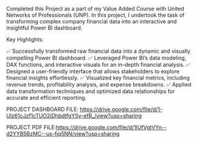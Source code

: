 Completed this Project as a part of my Value Added Course with United Networks of Professionals (UNP). In this project, I undertook the task of transforming complex company financial data into an interactive and insightful Power BI dashboard.

Key Highlights:

✅ Successfully transformed raw financial data into a dynamic and visually compelling Power BI dashboard.
✅ Leveraged Power BI’s data modeling, DAX functions, and interactive visuals for an in-depth financial analysis.
✅ Designed a user-friendly interface that allows stakeholders to explore financial insights effortlessly.
✅ Visualized key financial metrics, including revenue trends, profitability analysis, and expense breakdowns.
✅ Applied data transformation techniques and optimized data relationships for accurate and efficient reporting.

PROJECT DASHBOARD FILE: https://drive.google.com/file/d/1-Ulz61cJzf1cTUO2iDhbdtfgYSy-efR_/view?usp=sharing

PROJECT PDF FILE:https://drive.google.com/file/d/1IUfVgtVYn--d2YYB5BzMC--us-fjq5NN/view?usp=sharing
